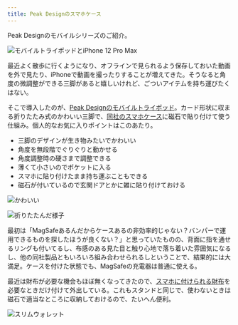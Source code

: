 ```yaml
---
title: Peak Designのスマホケース
---
```

Peak Designのモバイルシリーズのご紹介。

![](https://lh4.googleusercontent.com/oOej1lQpzFb48nlSG4ozqXChwJ5WstRBfwbLXBpSp0W-0oQu7xBL2_jDo83M0tqmY-qPVtNkWKIcd1AhH9THCgdFH-zXRT57fZ_xupLmRhZ7bc6kbjVFAivo1pR1tDcSQWDsKdlFPCvIeOvcPF7iT_mRIIkybBBNteqw7J_IWJ1q0bLHNQLI9B5zXW5w "モバイルトライポッドとiPhone 12 Pro Max")

最近よく散歩に行くようになり、オフラインで見られるよう保存しておいた動画を外で見たり、iPhoneで動画を撮ったりすることが増えてきた。そうなると角度の微調整ができる三脚があると嬉しいけれど、ごついアイテムを持ち運びたくはない。

そこで導入したのが、[Peak Designのモバイルトライポッド](https://www.amazon.co.jp/dp/B09FRZPLL3)。カード形状に収まる折りたたみ式のかわいい三脚で、[同社のスマホケース](https://www.amazon.co.jp/dp/B09FP3HP7Z?)に磁石で貼り付けて使う仕組み。個人的なお気に入りポイントはこのあたり。

*   三脚のデザインが生き物みたいでかわいい
*   角度を無段階でぐりぐりと動かせる
*   角度調整時の硬さまで調整できる
*   薄くて小さいのでポケットに入る
*   スマホに貼り付けたまま持ち運ぶこともできる
*   磁石が付いているので玄関ドアとかに雑に貼り付けておける

![](https://lh4.googleusercontent.com/IPUKroQpb8o2B7IGjmj3ruqH_cfbMNIAoQu-XPTH0VtQ5pQu6j3kgsQ_MsvuLvzc7JNBPC61yI4ck1UQz8VV9_hGTz1PMAmXAp5FW6qoZRkcvbwsZ4_qILsVZV_t41_mo7c658koCN9cSYoH4PSpFFV3AFJECAcB__rj7Ete971E9MDNjsO6DIBCyDgz "かわいい")

![](https://lh6.googleusercontent.com/gc3gzO-EmRcd4yRlkzC6Vj57MVUzmN9lAT7m2JR9etuMtn_Ls92n9LlFqlWXJhXSOCKJnmmZEqazzp-jFxy7Z__6kWVn2m0v2Tindl34cvWelXSFNmgRZ651qTu69Jgqy4GLR0bYMoZ7L0Uh4XsB9xt4niyDFxmh03K2EzbIJP8w76R1AhVwgeJddG5D "折りたたんだ様子")

最初は「MagSafeあるんだからケースあるの非効率的じゃない？バンパーで運用できるものを探したほうが良くない？」と思っていたものの、背面に指を通せるリングも付いてるし、布感のある見た目と触り心地で落ち着いた雰囲気になるし、他の同社製品ともいろいろ組み合わせられるしということで、結果的には大満足。ケースを付けた状態でも、MagSafeの充電器は普通に使える。

最近は財布が必要な機会もほぼ無くなってきたので、[スマホに付けられる財布](https://www.amazon.co.jp/dp/B09FSGW671)を必要なときだけ付けて外出している。これもスタンドと同じで、使わないときは磁石で適当なところに収納しておけるので、たいへん便利。

![](https://lh6.googleusercontent.com/5yUQWJunmDrT-srYSaPqa5EPPQMLLMEiQjhKBDNUbLzGoT_ycyQIPuXWsz505uGkvL6nJfDPW1O4fOXTuQp9yfNNVfZFFuFkqi5lyOb3HDz0tO1TCCCOMazYtyOamMR_m518RMW-iutNhYBHA_kW9vOn_S8jEIAiHW3nlQoY38mLyc8VJojq0asFqJXn "スリムウォレット")
